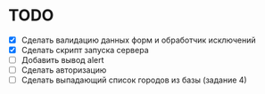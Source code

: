 # TODO

-[x] Сделать валидацию данных форм и обработчик исключений
-[x] Сделать скрипт запуска сервера
-[ ] Добавить вывод alert
-[ ] Сделать авторизацию
-[ ] Сделать выпадающий список городов из базы (задание 4)